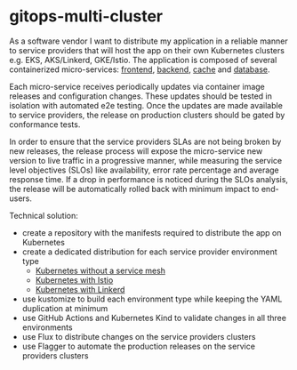 # gitops-multi-cluster

As a software vendor I want to distribute my application in a reliable manner to service providers
that will host the app on their own Kubernetes clusters e.g. EKS, AKS/Linkerd, GKE/Istio.
The application is composed of several containerized micro-services: [frontend](dist/base/frontend),
[backend](dist/base/backend), [cache](dist/base/cache) and [database](dist/base/database).

Each micro-service receives periodically updates via container image releases and configuration changes.
These updates should be tested in isolation with automated e2e testing. 
Once the updates are made available to service providers, the release on production clusters
should be gated by conformance tests.

In order to ensure that the service providers SLAs are not being broken by new releases,
the release process will expose the micro-service new version to live traffic in a progressive manner,
while measuring the service level objectives (SLOs) like availability, error rate percentage and average response time.
If a drop in performance is noticed during the SLOs analysis, the release will be automatically rolled back
with minimum impact to end-users.

Technical solution:
* create a repository with the manifests required to distribute the app on Kubernetes
* create a dedicated distribution for each service provider environment type
    * [Kubernetes without a service mesh](dist/app-kubernetes/README.md)
    * [Kubernetes with Istio](dist/app-istio/README.md)
    * [Kubernetes with Linkerd](dist/app-linkerd/README.md)
* use kustomize to build each environment type while keeping the YAML duplication at minimum
* use GitHub Actions and Kubernetes Kind to validate changes in all three environments
* use Flux to distribute changes on the service providers clusters
* use Flagger to automate the production releases on the service providers clusters


